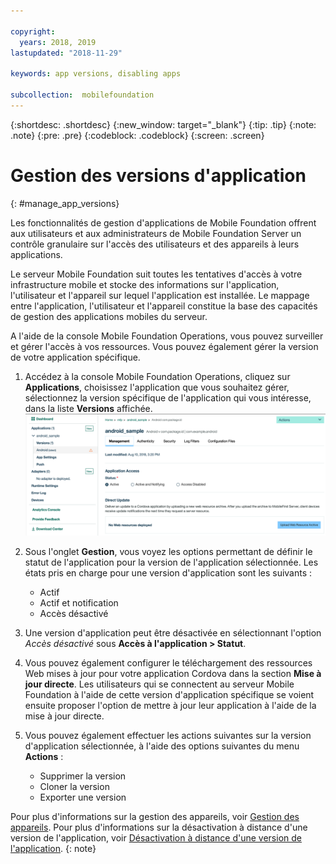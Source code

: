 ```yaml
---

copyright:
  years: 2018, 2019
lastupdated: "2018-11-29"

keywords: app versions, disabling apps

subcollection:  mobilefoundation
---
```


{:shortdesc: .shortdesc}
{:new_window: target="_blank"}
{:tip: .tip}
{:note: .note}
{:pre: .pre}
{:codeblock: .codeblock}
{:screen: .screen}

# Gestion des versions d'application
{: #manage_app_versions}

Les fonctionnalités de gestion d'applications de Mobile Foundation offrent aux utilisateurs et aux administrateurs de Mobile Foundation Server un contrôle granulaire sur l'accès des utilisateurs et des appareils à leurs applications.

Le serveur Mobile Foundation suit toutes les tentatives d'accès à votre infrastructure mobile et stocke des informations sur l'application, l'utilisateur et l'appareil sur lequel l'application est installée. Le mappage entre l'application, l'utilisateur et l'appareil constitue la base des capacités de gestion des applications mobiles du serveur.

A l'aide de la console Mobile Foundation Operations, vous pouvez surveiller et gérer l'accès à vos ressources. Vous pouvez également gérer la version de votre application spécifique. 

1.  Accédez à la console Mobile Foundation Operations, cliquez sur **Applications**, choisissez l'application que vous souhaitez gérer, sélectionnez la version spécifique de l'application qui vous intéresse, dans la liste **Versions** affichée.
     ![Gestion des versions d'application](images/app_version_management.png)

2. Sous l'onglet **Gestion**, vous voyez les options permettant de définir le statut de l'application pour la version de l'application sélectionnée. Les états pris en charge pour une version d'application sont les suivants : 
   * Actif
   * Actif et notification
   * Accès désactivé
3. Une version d'application peut être désactivée en sélectionnant l'option *Accès désactivé* sous **Accès à l'application > Statut**.
4. Vous pouvez également configurer le téléchargement des ressources Web mises à jour pour votre application Cordova dans la section **Mise à jour directe**. Les utilisateurs qui se connectent au serveur Mobile Foundation à l'aide de cette version d'application spécifique se voient ensuite proposer l'option de mettre à jour leur application à l'aide de la mise à jour directe.
5. Vous pouvez également effectuer les actions suivantes sur la version d'application sélectionnée, à l'aide des options suivantes du menu **Actions** :
   *  Supprimer la version
   *  Cloner la version
   *  Exporter une version


Pour plus d'informations sur la gestion des appareils, voir [Gestion des appareils](/docs/services/mobilefoundation?topic=mobilefoundation-manage_devices#manage_devices). Pour plus d'informations sur la désactivation à distance d'une version de l'application,
voir [Désactivation à distance d'une version de l'application](/docs/services/mobilefoundation?topic=mobilefoundation-remotely_disable_an_app_version#remotely_disable_an_app_version).
{: note}
